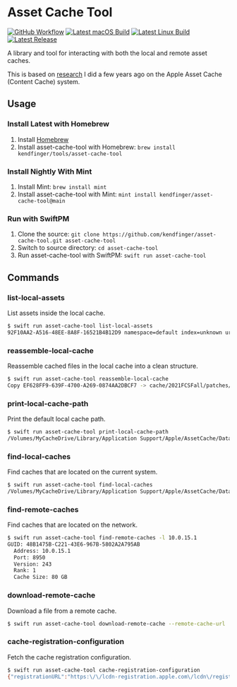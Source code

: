 # Asset Cache Tool

[![GitHub Workflow](https://github.com/kendfinger/asset-cache-tool/actions/workflows/macos.yml/badge.svg)](https://github.com/kendfinger/asset-cache-tool/actions/workflows/macos.yml)
[![Latest macOS Build](https://shields.io/badge/download-macOS%20nightly-blue)](https://nightly.link/kendfinger/asset-cache-tool/workflows/macos/main/asset-cache-tool.zip)
[![Latest Linux Build](https://shields.io/badge/download-Linux%20nightly-blue)](https://nightly.link/kendfinger/asset-cache-tool/workflows/linux/main/asset-cache-tool.zip)
[![Latest Release](https://shields.io/github/v/release/kendfinger/asset-cache-tool?display_name=tag&sort=semver)](https://github.com/kendfinger/asset-cache-tool/releases/latest)

A library and tool for interacting with both the local and remote asset caches.

This is based on [research](https://github.com/kendfinger/AppleCache) I did a few years ago on the Apple Asset Cache (Content Cache) system.

## Usage

### Install Latest with Homebrew

1. Install [Homebrew](https://brew.sh)
2. Install asset-cache-tool with Homebrew: `brew install kendfinger/tools/asset-cache-tool`

### Install Nightly With Mint

1. Install Mint: `brew install mint`
2. Install asset-cache-tool with Mint: `mint install kendfinger/asset-cache-tool@main`

### Run with SwiftPM

1. Clone the source: `git clone https://github.com/kendfinger/asset-cache-tool.git asset-cache-tool`
2. Switch to source directory: `cd asset-cache-tool`
3. Run asset-cache-tool with SwiftPM: `swift run asset-cache-tool`

## Commands

### list-local-assets

List assets inside the local cache.

```bash
$ swift run asset-cache-tool list-local-assets
92F10AA2-A516-48EE-8A8F-16521B4B12D9 namespace=default index=unknown uri=/ios10.0/031-96898-20170613-6B3C72AA-4FA3-11E7-8777-44F3D6EEE68A/com_apple_MobileAsset_MediaSupport/a6741b0690cf20ecf4600b2249df9accf6e00690.zip
```

### reassemble-local-cache

Reassemble cached files in the local cache into a clean structure.

```bash
$ swift run asset-cache-tool reassemble-local-cache
Copy EF628FF9-639F-4700-A269-0874AA2DBCF7 -> cache/2021FCSFall/patches/002-21830/64B33144-0546-426F-9AC1-A032B2A934E0/com_apple_MobileAsset_SoftwareUpdate/a0dcd05ecac842606be647f9627bf5b1c5a7fdae.zip
```

### print-local-cache-path

Print the default local cache path.

```bash
$ swift run asset-cache-tool print-local-cache-path
/Volumes/MyCacheDrive/Library/Application Support/Apple/AssetCache/Data
```

### find-local-caches

Find caches that are located on the current system.

```bash
$ swift run asset-cache-tool find-local-caches
/Volumes/MyCacheDrive/Library/Application Support/Apple/AssetCache/Data
```

### find-remote-caches

Find caches that are located on the network.

```bash
$ swift run asset-cache-tool find-remote-caches -l 10.0.15.1
GUID: 48B1475B-C221-43E6-967B-5802A2A795AB
  Address: 10.0.15.1
  Port: 8950
  Version: 243
  Rank: 1
  Cache Size: 80 GB
```

### download-remote-cache

Download a file from a remote cache.

```bash
$ swift run asset-cache-tool download-remote-cache --remote-cache-url 'http://10.0.15.1:8950' 'https://appldnld.apple.com/myfile.zip' 'myfile.zip'
```

### cache-registration-configuration

Fetch the cache registration configuration.

```bash
$ swift run asset-cache-tool cache-registration-configuration
{"registrationURL":"https:\/\/lcdn-registration.apple.com\/lcdn\/register","certificateURL":"https:\/\/lcdn-registration.apple.com\/resource\/cert.cer","allowListedHosts":["swcdn.apple.com:80","swcdn.apple.com:443","validation.isu.apple.com:80","validation.isu.apple.com:443","appldnld.apple.com:80","oscdn.apple.com:80","oscdn.apple.com:443","swdist.apple.com:443","swdownload.apple.com:80","swdownload.apple.com:443","audiocontentdownload.apple.com:80","audiocontentdownload.apple.com:443","deimos.apple.com:80","deimos3.apple.com:80","basejumper.apple.com:80","basejumper.apple.com:443","playgrounds-assets-cdn.apple.com:443","playgrounds-cdn.apple.com:443","updates.cdn-apple.com:443","updates-http.cdn-apple.com:80","sylvan.apple.com:80","sylvan.apple.com:443","devimages-cdn.apple.com:80","devimages-cdn.apple.com:443","download.developer.apple.com:80","download.developer.apple.com:443"],"denyListURL":"http:\/\/suconfig.apple.com\/resource\/registration\/v1\/denylist.plist","whiteListedHosts":["swcdn.apple.com:80","swcdn.apple.com:443","validation.isu.apple.com:80","validation.isu.apple.com:443","appldnld.apple.com:80","oscdn.apple.com:80","oscdn.apple.com:443","swdist.apple.com:443","swdownload.apple.com:80","swdownload.apple.com:443","audiocontentdownload.apple.com:80","audiocontentdownload.apple.com:443","deimos.apple.com:80","deimos3.apple.com:80","basejumper.apple.com:80","basejumper.apple.com:443","playgrounds-assets-cdn.apple.com:443","playgrounds-cdn.apple.com:443","updates.cdn-apple.com:443","updates-http.cdn-apple.com:80","sylvan.apple.com:80","sylvan.apple.com:443","devimages-cdn.apple.com:80","devimages-cdn.apple.com:443","download.developer.apple.com:80","download.developer.apple.com:443"],"deregistrationURL":"https:\/\/lcdn-registration.apple.com\/lcdn\/deregister","whiteListedDomains":["phobos.apple.com:80","itunes.apple.com:80","itunes.apple.com:443","assets.itunes.com:80","assets.itunes.com:443"],"statisticsURL":"https:\/\/xp-cdn.apple.com\/report\/2\/xp_cdn_receipt","allowListedDomains":["phobos.apple.com:80","itunes.apple.com:80","itunes.apple.com:443","assets.itunes.com:80","assets.itunes.com:443"],"assetTypeMap":[{"map":[{"type":"swdist"}],"host":["swdist.apple.com"]},{"map":[{"type":"swdownload"}],"host":["swdownload.apple.com"]},{"map":[{"type":"swcdn"}],"host":["swcdn.apple.com"]},{"map":[{"type":"oscdn"}],"host":["oscdn.apple.com"]},{"map":[{"type":"validation"}],"host":["validation.isu.apple.com"]},{"map":[{"type":"appldnld"}],"host":["appldnld.apple.com"]},{"map":[{"type":"basejumper"}],"host":["basejumper.apple.com"]},{"map":[{"type":"playgrounds"}],"host":["playgrounds-assets-cdn.apple.com","playgrounds-cdn.apple.com"]},{"map":[{"type":"sylvan"}],"host":["sylvan.apple.com"]},{"map":[{"type":"dev"}],"host":["devimages-cdn.apple.com","download.developer.apple.com"]},{"map":[{"type":"gbnd"}],"host":["audiocontentdownload.apple.com"]},{"map":[{"type":"odr"}],"host":["odr.assets.itunes.com","odr.itunes.apple.com"]},{"map":[{"type":"itunesu"}],"host":["p1-u.itunes.apple.com","p2-u.itunes.apple.com","deimos.apple.com","deimos3.apple.com","itunesu.assets.itunes.com","itunesu.itunes.apple.com","itunesu-assets.itunes.apple.com"]},{"map":[{"type":"Apps","path":["\/*\/Purple*\/*.zip","\/*\/Purple*\/*.pkg","\/*\/Purple*\/*.ipa"]},{"type":"iBooks","path":["\/*\/Publication*\/*"]},{"type":"Movies","path":["\/*\/Video\/*f.m4v","\/*\/Video\/*f.mov"]},{"type":"Songs","path":["\/*\/Features\/*.m4p","\/*\/Features\/*.m4a","\/*\/Features\/*.mp4","\/*\/Music\/*.m4p","\/*\/Music\/*.m4a","\/*\/Music\/*.mp4"]},{"type":"itunesu","path":["\/*\/Cobalt*"]}],"host":["*.phobos.apple.com","*.v.phobos.apple.com","*.assets.itunes.com","books.itunes.apple.com","iosapps.itunes.apple.com","osxapps.itunes.apple.com"]},{"map":[{"type":"icloud","namespace":["icloud"],"path":["n\/a"]}],"host":["*"]}],"mediaTypeMap":[{"type":"iCloud","path":["n\/a"]},{"type":"iTunes U","path":["\/*\/Cobalt*","\/WebObjects\/Core.woa\/Download*","\/WebObjects\/Core.woa\/Feed*","\/WebObjects\/Core.woa\/Subscription*"]},{"type":"Books","path":["*.epub","*.ibooks"]},{"type":"Apple TV Software","path":["*[aA]pple[tT][vV]*","*tv[oO][sS]*","*\/Videos\/*.[mM][oO][vV]"]},{"type":"iOS Software","path":["*.ipa","*.ipd","*.ipsw","*.assetpack","\/ios*","\/iOS*"]},{"type":"Mac Software","path":["*.pkg","*.dmg"]},{"type":"Movies","path":["*.m4v","*.mov"]},{"type":"Music","path":["*.m4p","*.m4a","*.mp4"]},{"type":"Other"}],"blackListURL":"http:\/\/suconfig.apple.com\/resource\/registration\/v1\/blacklist.plist","establishmentURL":"https:\/\/lcdn-registration.apple.com\/lcdn\/session"}
```
